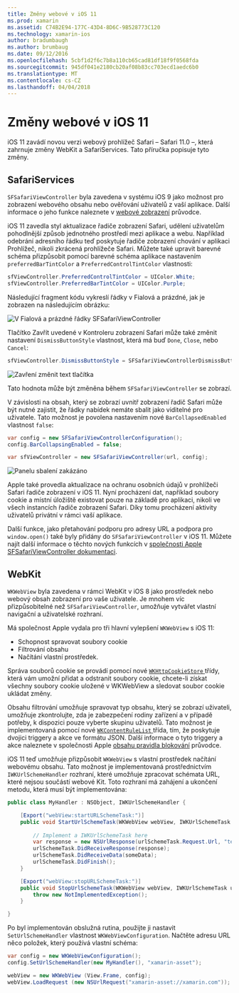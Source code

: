 ```yaml
---
title: Změny webové v iOS 11
ms.prod: xamarin
ms.assetid: C74B2E94-177C-43D4-8D6C-9B528773C120
ms.technology: xamarin-ios
author: bradumbaugh
ms.author: brumbaug
ms.date: 09/12/2016
ms.openlocfilehash: 5cbf1d2f6c7b8a110cb65cad81df18f9f0568fda
ms.sourcegitcommit: 945df041e2180cb20af08b83cc703ecd1aedc6b0
ms.translationtype: MT
ms.contentlocale: cs-CZ
ms.lasthandoff: 04/04/2018
---
```

# <a name="web-changes-in-ios-11"></a>Změny webové v iOS 11

iOS 11 zavádí novou verzi webový prohlížeč Safari – Safari 11.0 –, která zahrnuje změny WebKit a SafariServices. Tato příručka popisuje tyto změny.

## <a name="safariservices"></a>SafariServices

`SFSafariViewController` byla zavedena v systému iOS 9 jako možnost pro zobrazení webového obsahu nebo ověřování uživatelů z vaší aplikace. Další informace o jeho funkce naleznete v [webové zobrazení](~/ios/user-interface/controls/uiwebview.md#safariviewcontroller) průvodce.

iOS 11 zavedla styl aktualizace řadiče zobrazení Safari, udělení uživatelům pohodlnější způsob jednotného prostředí mezi aplikace a webu. Například odebrání adresního řádku teď poskytuje řadiče zobrazení chování v aplikaci Prohlížeč, nikoli zkrácená prohlížeče Safari. Můžete také upravit barevné schéma přizpůsobit pomocí barevné schéma aplikace nastavením `preferredBarTintColor` a `PreferredControlTintColor` vlastnosti:

```csharp
sfViewController.PreferredControlTintColor = UIColor.White;
sfViewController.PreferredBarTintColor = UIColor.Purple;
```

Následující fragment kódu vykreslí řádky v Fialová a prázdné, jak je zobrazen na následujícím obrázku:

![V Fialová a prázdné řádky SFSafariViewController](web-images/image1.png)

Tlačítko Zavřít uvedené v Kontroleru zobrazení Safari může také změnit nastavení `DismissButtonStyle` vlastnost, která má buď `Done`, `Close`, nebo `Cancel`:

```csharp
sfViewController.DismissButtonStyle = SFSafariViewControllerDismissButtonStyle.Close;
```

![Zavření změnit text tlačítka](web-images/image2.png)

Tato hodnota může být změněna během `SFSafariViewController` se zobrazí.


V závislosti na obsah, který se zobrazí uvnitř zobrazení řadič Safari může být nutné zajistit, že řádky nabídek nemáte sbalit jako viditelné pro uživatele. Tato možnost je povolena nastavením nové `BarCollapsedEnabled` vlastnost `false`:

```csharp
var config = new SFSafariViewControllerConfiguration();
config.BarCollapsingEnabled = false;

var sfViewController = new SFSafariViewController(url, config);
```

![Panelu sbalení zakázáno](web-images/image3.png)

Apple také provedla aktualizace na ochranu osobních údajů v prohlížeči Safari řadiče zobrazení v iOS 11. Nyní procházení dat, například soubory cookie a místní úložiště existovat pouze na základě pro aplikaci, nikoli ve všech instancích řadiče zobrazení Safari. Díky tomu procházení aktivity uživatelů privátní v rámci vaší aplikace.

Další funkce, jako přetahování podporu pro adresy URL a podpora pro `window.open()` také byly přidány do `SFSafariViewController` v iOS 11. Můžete najít další informace o těchto nových funkcích v [společnosti Apple SFSafariViewController dokumentaci](https://developer.apple.com/documentation/safariservices/sfsafariviewcontroller?changes=latest_minor).


## <a name="webkit"></a>WebKit

`WKWebView` byla zavedena v rámci WebKit v iOS 8 jako prostředek nebo webový obsah zobrazení pro vaše uživatele. Je mnohem víc přizpůsobitelné než `SFSafariViewController`, umožňuje vytvářet vlastní navigační a uživatelské rozhraní.

Má společnost Apple vydala pro tři hlavní vylepšení `WKWebView` s iOS 11: 

- Schopnost spravovat soubory cookie
- Filtrování obsahu
- Načítání vlastní prostředek. 

Správa souborů cookie se provádí pomocí nové [ `WKHttpCookieStore` ](https://developer.apple.com/documentation/webkit/wkhttpcookiestore) třídy, která vám umožní přidat a odstranit soubory cookie, chcete-li získat všechny soubory cookie uložené v WKWebView a sledovat soubor cookie ukládat změny.

Obsahu filtrování umožňuje spravovat typ obsahu, který se zobrazí uživateli, umožňuje zkontrolujte, zda je zabezpečení rodiny zařízení a v případě potřeby, k dispozici pouze vyberte skupinu uživatelů. Tato možnost je implementovaná pomocí nové [ `WKContentRuleList` ](https://developer.apple.com/documentation/webkit/wkcontentrulelist) třída, tím, že poskytuje dvojici triggery a akce ve formátu JSON. Další informace o tyto triggery a akce naleznete v společnosti Apple [obsahu pravidla blokování](https://developer.apple.com/library/content/documentation/Extensions/Conceptual/ContentBlockingRules/Introduction/Introduction.html) průvodce.

iOS 11 teď umožňuje přizpůsobit `WKWebView` s vlastní prostředek načítání webovému obsahu. Tato možnost je implementovaná prostřednictvím `IWKUrlSchemeHandler` rozhraní, které umožňuje zpracovat schémata URL, které nejsou součástí webové Kit. Toto rozhraní má zahájení a ukončení metodu, která musí být implementována:

```csharp
public class MyHandler : NSObject, IWKUrlSchemeHandler {

    [Export("webView:startURLSchemeTask:")]
    public void StartUrlSchemeTask(WKWebView webView, IWKUrlSchemeTask urlSchemeTask){
        
        // Implement a IWKUrlSchemeTask here
        var response = new NSUrlResponse(urlSchemeTask.Request.Url, "text/html", ContentLength, null);
        urlSchemeTask.DidReceiveResponse(response);
        urlSchemeTask.DidReceiveData(someData);
        urlSchemeTask.DidFinish();
    }

    [Export("webView:stopURLSchemeTask:")]
    public void StopUrlSchemeTask(WKWebView webView, IWKUrlSchemeTask urlSchemeTask){
        throw new NotImplementedException();
    }

}
``` 

Po byl implementován obslužná rutina, použijte ji nastavit `SetUrlSchemeHandler` vlastnost `WKWebViewConfiguration`. Načtěte adresu URL něco položek, který používá vlastní schéma:

```csharp
var config = new WKWebViewConfiguration();
config.SetUrlSchemeHandler(new MyHandler(), "xamarin-asset");

webView = new WKWebView (View.Frame, config);
webView.LoadRequest (new NSUrlRequest("xamarin-asset://xamarin.com"));
```

